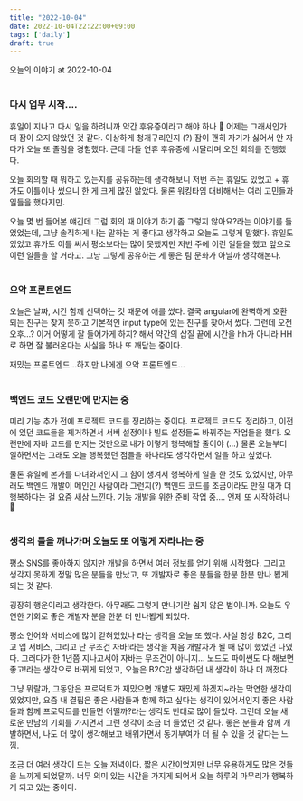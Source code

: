 ```yaml
---
title: "2022-10-04"
date: 2022-10-04T22:22:00+09:00
tags: ['daily']
draft: true
---
```

오늘의 이야기 at 2022-10-04
<!--more--> 

#
### 다시 업무 시작....
휴일이 지나고 다시 일을 하려니까 약간 후유증이라고 해야 하나 🥲 
어제는 그래서인가 더 잠이 오지 않았던 것 같다. 
이상하게 청개구리인지 (?) 잠이 괜히 자기가 싫어서 안 자다가 오늘 또 졸림을 경험했다. 
근데 다들 연휴 후유증에 시달리며 오전 회의를 진행했다.

오늘 회의할 때 뭐하고 있는지를 공유하는데 생각해보니 저번 주는 휴일도 있었고 + 휴가도 이틀이나 썼으니 한 게 크게 많진 않았다. 
물론 워킹타임 대비해서는 여러 고민들과 일들을 했다지만. 

오늘 몇 번 들어본 얘긴데 그럼 회의 때 이야기 하기 좀 그렇지 않아요?라는 이야기를 들었었는데, 그냥 솔직하게 나는 말하는 게 좋다고 생각하고 오늘도 그렇게 말했다. 
휴일도 있었고 휴가도 이틀 써서 평소보다는 많이 못했지만 저번 주에 이런 일들을 했고 앞으로 이런 일들을 할 거라고. 
그냥 그렇게 공유하는 게 좋은 팀 문화가 아닐까 생각해본다.


#
### 으악 프론트엔드

오늘은 날짜, 시간 함께 선택하는 것 때문에 애를 썼다. 
결국 angular에 완벽하게 호환되는 친구는 찾지 못하고 기본적인 input type에 있는 친구를 찾아서 썼다. 
그런데 오전 오후...? 이거 어떻게 잘 들어가게 하지? 해서 약간의 삽질 끝에 시간을 hh가 아니라 HH로 하면 잘 불러온다는 사실을 하나 또 깨닫는 중이다. 

재밌는 프론트엔드...하지만 나에겐 으악 프론트엔드...


#
### 백엔드 코드 오랜만에 만지는 중
미리 기능 추가 전에 프로젝트 코드를 정리하는 중이다. 
프로젝트 코드도 정리하고, 이전에 있던 코드들을 제거하면서 서버 설정이나 빌드 설정들도 바꿔주는 작업들을 했다. 
오랜만에 자바 코드를 만지는 것만으로 내가 이렇게 행복해할 줄이야 (...) 
물론 오늘부터 일하면서는 그래도 오늘 행복했던 점들을 하나라도 생각하면서 일을 하고 싶었다.

물론 휴일에 본가를 다녀와서인지 그 힘이 생겨서 행복하게 일을 한 것도 있었지만, 아무래도 백엔드 개발이 메인인 사람이라 그런지(?) 백엔드 코드를 조금이라도 만질 때가 더 행복하다는 걸 요즘 새삼 느낀다. 
기능 개발을 위한 준비 작업 중.... 언제 또 시작하려나 🥲


#
### 생각의 틀을 깨나가며 오늘도 또 이렇게 자라나는 중
평소 SNS를 좋아하지 않지만 개발을 하면서 여러 정보를 얻기 위해 시작했다. 
그리고 생각지 못하게 정말 많은 분들을 만났고, 또 개발자로 좋은 분들을 한분 한분 만나 뵙게 되는 것 같다. 

굉장히 행운이라고 생각한다. 
아무래도 그렇게 만나기란 쉽지 않은 법이니까. 
오늘도 우연한 기회로 좋은 개발자 분을 한분 더 만나뵙게 되었다.

평소 언어와 서비스에 많이 갇혀있었나 라는 생각을 오늘 또 했다. 
사실 항상 B2C, 그리고 앱 서비스, 그리고 난 무조건 자바!라는 생각을 처음 개발자가 될 때 많이 했었던 나였다. 
그러다가 한 1년쯤 지나고서야 자바는 무조건이 아니지... 노드도 파이썬도 다 해보면 좋고!라는 생각으로 바뀌게 되었고, 오늘은 B2C만 생각하던 내 생각이 하나 더 깨졌다.

그냥 뭐랄까, 그동안은 프로덕트가 재밌으면 개발도 재밌게 하겠지~라는 막연한 생각이 있었지만, 요즘 내 결핍은 좋은 사람들과 함께 하고 싶다는 생각이 있어서인지 좋은 사람들과 함께 프로덕트를 만들면 어떨까?라는 생각도 반대로 많이 들었다. 
그런데 오늘 새로운 만남의 기회를 가지면서 그런 생각이 조금 더 들었던 것 같다. 
좋은 분들과 함께 개발하면서, 나도 더 많이 생각해보고 배워가면서 동기부여가 더 될 수 있을 것 같다는 느낌. 

조금 더 여러 생각이 드는 오늘 저녁이다. 
짧은 시간이었지만 너무 유용하게도 많은 것들을 느끼게 되었달까. 
너무 의미 있는 시간을 가지게 되어서 오늘 하루의 마무리가 행복하게 되고 있는 중이다.